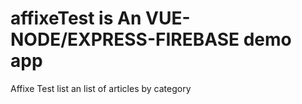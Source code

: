 # affixeTest is An VUE-NODE/EXPRESS-FIREBASE demo app
Affixe Test list an list of articles by category
